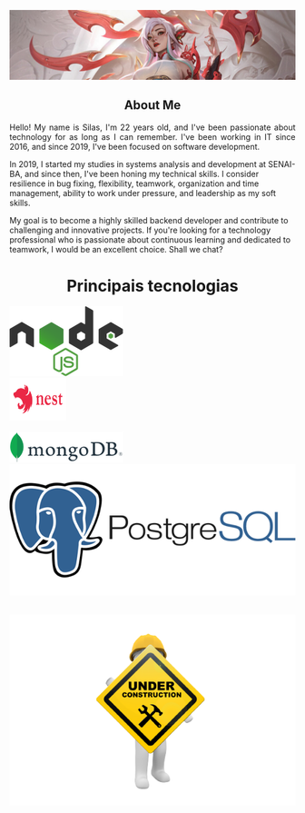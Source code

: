 <html>
<head>
	<meta http-equiv="Content-Type" content="text/html; charset=UTF-8" />
  <link rel="stylesheet" href="assets/styles/style.css">       
  <style>
    .stack-box {
  display: flex;
  justify-content: center;
}

.stack-box div {
  display: flex;
  align-items: center;
}

.stack-box img {
  margin: 0 10px; /* Adjust the margin as needed */
}

#node {
  width: 70px;
  height: 40px;
}
#nest {
  width: 100px;
  height: 75px;
}
  </style>   
</head>
<body>
<section id="banner">
  <img src="assets/img/Irelia_crop.jpg" alt="Imagem 1">
</section>
<section id="aboutme">
<h1 align="center">About Me</h1>
  <p align="justify">
   Hello! My name is Silas, I'm 22 years old, and I've been passionate about technology for as long as I can remember. I've been working in IT since 2016, and since 2019, I've been focused on software development.

In 2019, I started my studies in systems analysis and development at SENAI-BA, and since then, I've been honing my technical skills. I consider resilience in bug fixing, flexibility, teamwork, organization and time management, ability to work under pressure, and leadership as my soft skills.

My goal is to become a highly skilled backend developer and contribute to challenging and innovative projects. If you're looking for a technology professional who is passionate about continuous learning and dedicated to teamwork, I would be an excellent choice. Shall we chat?

  </p>
</section>
<h1  align="center">Principais tecnologias</h1>
<section id="stack-icons" class="stack-box">
        <div class="container">
            <div>
                <div>
                    <img id="node" src="assets/img/node.icon.png" alt="">
                </div>
                <div>
                    <img id="nest" src="assets/img/nestjs-ar21.svg" alt="">
                </div>
                <div>
                    <img src="assets/img/lavarel.png" alt="">
                </div>
                <div>
                    <img src="assets/img/mongo-icon.png" alt="">
                </div>
                <div>
                    <img id="post" src="assets/img/postgree.png" alt="">
                </div>
                <div>
                    <img id="react" src="assets/img/react-icon.png" alt="">
                </div>
            </div>
        </div>
</section>

<p align="center">
  <img src="assets/img/underconstruction.png" alt="Descrição da imagem">
</p>

</body>
</html>
